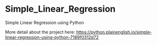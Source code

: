 # Simple_Linear_Regression
Simple Linear Regression using Python

More detail about the project here: https://python.plainenglish.io/simple-linear-regression-using-python-7189f0312d72
